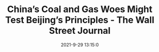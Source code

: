 ---
"title": "China’s Coal and Gas Woes Might Test Beijing’s Principles - The Wall Street Journal"
"date": "2021-9-29 13:15:0"
"feed_name": "GOOGLENEWSMINING"
"feed_website": "https://news.google.com/search?q=mining%2Bincident&hl=en-US&gl=US&ceid=US:en"
"feed_rss": "https://news.google.com/rss/search?q=mining%2Bincident&hl=en-US&gl=US&ceid=US:en"
"link": "https://www.wsj.com/articles/chinas-coal-and-gas-woes-might-test-beijings-principles-11632921317"
"source": "{'href': 'https://www.wsj.com', 'title': 'The Wall Street Journal'}"
"file": "_posts/2021-1-1-d178a72b68fb48c89c3e8acec4253d912ffcd81a.md"
"accident": "0"
"drilling": "0"
"dead": "0"
"injured": "0"
"arrested": "0"
"where": "unknown site"
"causes": "unknown"
"place": "unknown place"
---